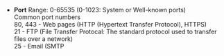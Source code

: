 * **Port**
Range: 0-65535 (0-1023: System or Well-known ports)  
Common port numbers  
80, 443 - Web pages (HTTP (Hypertext Transfer Protocol), HTTPS)  
21 - FTP (File Transfer Protocal: The standard protocol used to transfer files over a network)  
25 - Email (SMTP 
